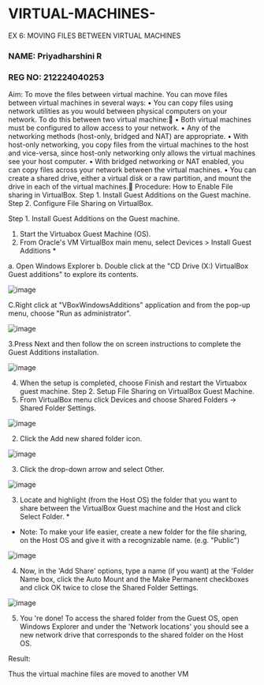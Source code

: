 # VIRTUAL-MACHINES-
EX 6: MOVING FILES BETWEEN VIRTUAL MACHINES

### NAME: Priyadharshini R
### REG NO: 212224040253

Aim:
To move the files between virtual machine.
 You can move files between virtual machines in several ways:
•	You can copy files using network utilities as you would between physical computers on your network. To do this between two virtual machine:
•	Both virtual machines must be configured to allow access to your network.
•	Any of the networking methods (host-only, bridged and NAT) are appropriate. 
•	With host-only networking, you copy files from the virtual machines to the host and vice-versa, since host-only networking only allows the virtual machines see your host computer.
•	With bridged networking or NAT enabled, you can copy files across your network between the virtual machines.
•	You can create a shared drive, either a virtual disk or a raw partition, and mount the drive in each of the virtual machines.
Procedure:
		How to Enable File sharing in VirtualBox. 
Step 1. Install Guest Additions on the Guest machine. 
Step 2. Configure File Sharing on VirtualBox. 
 
Step 1. Install Guest Additions on the Guest machine. 
1. Start the Virtuabox Guest Machine (OS). 
2. From Oracle's VM VirtualBox main menu, select Devices > Install Guest Additions *

a. Open Windows Explorer
b. Double click at the "CD Drive (X:) VirtualBox Guest additions" to explore its contents.
		  
![image](https://github.com/user-attachments/assets/d3dbb341-38c1-4f3e-92f7-0cfe1084e679)

C.Right click at "VBoxWindowsAdditions" application and from the pop-up menu, choose "Run as administrator".
 
![image](https://github.com/user-attachments/assets/35be1b73-df5c-445e-bb24-94d71f7898e4)

3.Press Next and then follow the on screen instructions to complete the Guest Additions installation.
	 
![image](https://github.com/user-attachments/assets/066c93ef-f2fa-40e8-a8f2-041ca2758db1)

4. When the setup is completed, choose Finish and restart the Virtuabox guest machine.
Step 2. Setup File Sharing on VirtualBox Guest Machine.
1. From VirtualBox menu click Devices and choose Shared Folders -> Shared Folder Settings.

![image](https://github.com/user-attachments/assets/c58d8e37-8a75-47ad-bdc8-800ff55b2ccf)

2. Click the Add new shared folder icon.
 
![image](https://github.com/user-attachments/assets/b7cb3277-4fce-4267-8916-04f94a41a2f8)

3. Click the drop-down arrow and select Other.
 
![image](https://github.com/user-attachments/assets/50268dcf-8b14-4592-9a69-439b0639db43)

3. Locate and highlight (from the Host OS) the folder that you want to share between the VirtualBox Guest machine and the Host and click Select Folder. *
* Note: To make your life easier, create a new folder for the file sharing, on the Host OS and give it with a recognizable name. (e.g. "Public")
 
![image](https://github.com/user-attachments/assets/076d8f8f-93cc-478e-902b-8d3d0b1474e6)

4. Now, in the 'Add Share' options, type a name (if you want) at the 'Folder Name box, click the Auto Mount and the Make Permanent checkboxes and click OK twice to close the Shared Folder Settings.
 
![image](https://github.com/user-attachments/assets/3f2c7dc1-5781-43e3-8e36-4e0706d603e0)

5. You 're done! To access the shared folder from the Guest OS, open Windows Explorer and under the 'Network locations' you should see a new network drive that corresponds to the shared folder on the Host OS.

Result:

Thus the virtual machine files are moved to another VM
